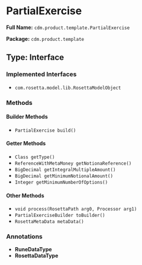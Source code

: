 # PartialExercise

**Full Name:** `cdm.product.template.PartialExercise`

**Package:** `cdm.product.template`

## Type: Interface

### Implemented Interfaces

- `com.rosetta.model.lib.RosettaModelObject`

### Methods

#### Builder Methods

- `PartialExercise build()`

#### Getter Methods

- `Class getType()`
- `ReferenceWithMetaMoney getNotionaReference()`
- `BigDecimal getIntegralMultipleAmount()`
- `BigDecimal getMinimumNotionalAmount()`
- `Integer getMinimumNumberOfOptions()`

#### Other Methods

- `void process(RosettaPath arg0, Processor arg1)`
- `PartialExerciseBuilder toBuilder()`
- `RosettaMetaData metaData()`

### Annotations

- **RuneDataType**
- **RosettaDataType**

